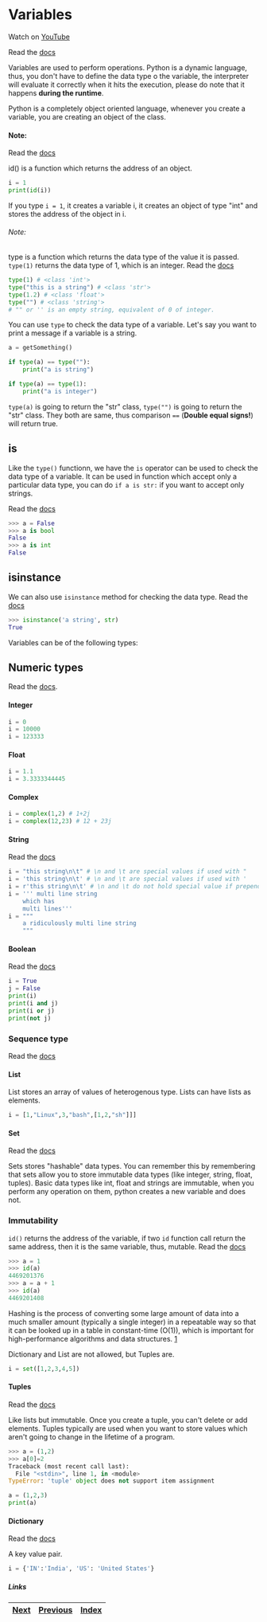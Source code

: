# Variables

Watch on [YouTube](https://www.youtube.com/watch?v=3_-W0S1VdLo)

Read the [docs](https://docs.python.org/3/reference/expressions.html#atom-identifiers)

Variables are used to perform operations. Python is a dynamic language, thus, you don't have to define the data type o the variable, the interpreter will evaluate it correctly when it hits the execution, please do note that it happens **during the runtime**.

Python is a completely object oriented language, whenever you create a variable, you are creating an object of the class. 

#### Note:

Read the [docs](https://docs.python.org/3/library/functions.html?highlight=id#id)

id() is a function which returns the address of an object.

```python
i = 1
print(id(i))
```

If you type `i = 1`, it creates a variable i, it creates an object of type "int" and stores the address of the object in i.

###### Note:
type is a function which returns the data type of the value it is passed. `type(1)` returns the data type of 1, which is an integer. Read the [docs](https://docs.python.org/3/library/functions.html?highlight=id#type)

```python
type(1) # <class 'int'>
type("this is a string") # <class 'str'>
type(1.2) # <class 'float'>
type("") # <class 'string'> 
# "" or '' is an empty string, equivalent of 0 of integer.
```

You can use `type` to check the data type of a variable. Let's say you want to print a message if a variable is a string.

```python
a = getSomething()

if type(a) == type(""):
	print("a is string")

if type(a) == type(1):
	print("a is integer")
```

`type(a)` is going to return the "str" class, `type("")` is going to return the "str" class. They both are same, thus comparison `==` (**Double equal signs!**) will return true.

## is

Like the `type()` functionn, we have the `is` operator can be used to check the data type of a variable. It can be used in function which accept only a particular data type, you can do `if a is str:` if you want to accept only strings.

Read the [docs](https://docs.python.org/3/library/stdtypes.html#comparisons)

```python
>>> a = False
>>> a is bool
False
>>> a is int
False
```
## isinstance

We can also use `isinstance` method for checking the data type. Read the [docs](https://docs.python.org/3/library/functions.html?highlight=isinstance#isinstance)

```python
>>> isinstance('a string', str)
True
```

Variables can be of the following types:

## Numeric types
Read the [docs](https://docs.python.org/3/library/stdtypes.html#numeric-types-int-float-complex).

#### Integer

```python
i = 0
i = 10000
i = 123333
```

#### Float

```python
i = 1.1
i = 3.3333344445
```

#### Complex

```python
i = complex(1,2) # 1+2j
i = complex(12,23) # 12 + 23j
```

#### String

Read the [docs](https://docs.python.org/3/library/stdtypes.html#text-sequence-type-str)

```python
i = "this string\n\t" # \n and \t are special values if used with "
i = 'this string\n\t' # \n and \t are special values if used with '
i = r'this string\n\t' # \n and \t do not hold special value if prepended with r, r stands for raw'
i = ''' multi line string
	which has
	multi lines'''
i = """
	a ridiculously multi line string
	"""
```

#### Boolean

Read the [docs](https://docs.python.org/3/library/stdtypes.html#boolean-values)

```python
i = True
j = False
print(i)
print(i and j)
print(i or j)
print(not j)
```

### Sequence type

Read the [docs](https://docs.python.org/3/library/stdtypes.html#sequence-types-list-tuple-range)

#### List

List stores an array of values of heterogenous type. Lists can have lists as elements.

```python
i = [1,"Linux",3,"bash",[1,2,"sh"]]]
```

#### Set

Read the [docs](https://docs.python.org/3/library/stdtypes.html#set-types-set-frozenset)

Sets stores "hashable" data types. You can remember this by remembering that sets allow you to store immutable data types (like integer, string, float, tuples). Basic data types like int, float and strings are immutable, when you perform any operation on them, python creates a new variable and does not.

### Immutability
`id()` returns the address of the variable, if two `id` function call return the same address, then it is the same variable, thus, mutable. Read the [docs](https://docs.python.org/3/library/stdtypes.html#immutable-sequence-types)

```python
>>> a = 1
>>> id(a)
4469201376
>>> a = a + 1
>>> id(a)
4469201408
```

 Hashing is the process of converting some large amount of data into a much smaller amount (typically a single integer) in a repeatable way so that it can be looked up in a table in constant-time (O(1)), which is important for high-performance algorithms and data structures. [1](http://stackoverflow.com/questions/2671376/ddg#2671398)

 Dictionary and List are not allowed, but Tuples are.

```python
i = set([1,2,3,4,5])
```

#### Tuples

Read the [docs](https://docs.python.org/3/library/stdtypes.html#tuple)

Like lists but immutable. Once you create a tuple, you can't delete or add elements. Tuples typically are used when you want to store values which aren't going to change in the lifetime of a program.

```python
>>> a = (1,2)
>>> a[0]=2
Traceback (most recent call last):
  File "<stdin>", line 1, in <module>
TypeError: 'tuple' object does not support item assignment
```

```python
a = (1,2,3)
print(a)
```

#### Dictionary
Read the [docs](https://docs.python.org/3/library/stdtypes.html#dict)

A key value pair.

```python
i = {'IN':'India', 'US': 'United States'}
```

##### Links

|[Next](03-02-operators.md) | [Previous](02-more-about-language.md) |  [Index](SUMMARY.md)
| ----| ----| ----| 